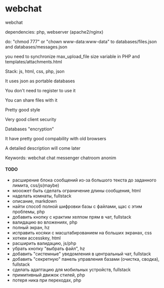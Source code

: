 # webchat
webchat

dependencies: php, webserver (apache2/nginx)

do: "chmod 777" or "chown www-data:www-data" to databases/files.json and databases/messages.json

you need to synchronize max_upload_file size variable in PHP and templates/attachments.html

Stack: js, html, css, php, json

It uses json as portable databases

You don't need to register to use it

You can share files with it

Pretty good style

Very good client security

Databases "encryption"

It have pretty good compability with old browsers

A detailed description will come later

Keywords:
webchat chat messenger chatroom anonim

#### TODO

- расширение блока сообщений из-за большого текста до заданного лимита, css/js(maybe)
- мооожет быть сделать ограничение длины сообщения, html
- наделать комнаты, fullstack
- описание, markdown
- найти способ полной шифровки базы с файлами, щас с этим проблемы, php
- добавить кнопку с крактим хелпом прям в чат, fullstack
- валидацию во вложениях, php
- полный экран, hz
- исправить косяки с масштабированием на больших экранах, css
- хоткеи accesskey, html
- расширить валидацию, js/php
- убрать кнопку "выбрать файл", hz
- добавить "системные" уведомления в центральный чат, fullstack 
- добавить "секретную" панель управления базами (очистка, сводка), fullstack
- сделать адаптацию для мобильных устройств, fullstack
- примитивный движок стилей, php
- потеря ника при переходах, php
